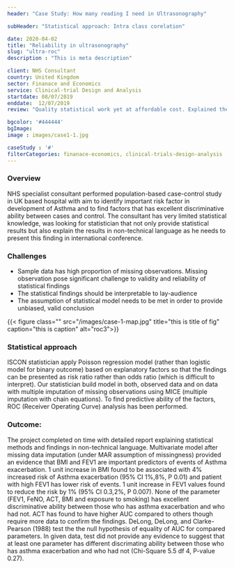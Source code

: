 ```yaml
---
header: "Case Study: How many reading I need in Ultrasonography"

subHeader: "Statistical approach: Intra class corelation"

date: 2020-04-02
title: "Reliability in ultrasonography"
slug: "ultra-roc"
description : "This is meta description"

client: NHS Consultant
country: United Kingdom
sector: Finanace and Economics
service: Clinical-trial Design and Analysis
startdate: 08/07/2019
enddate:  12/07/2019
review: "Quality statistical work yet at affordable cost. Explained the difficult statistical concept clearly, quick turnaround time"

bgcolor: '#444444'
bgImage:
image : images/case1-1.jpg

caseStudy : '#'
filterCategories: finanace-economics, clinical-trials-design-analysis
---
```


### Overview

NHS specialist consultant performed population-based case-control study in UK based hospital with aim to identify important risk factor in development of Asthma and to find factors that has excellent discriminative ability between cases and control. The consultant has very limited statistical knowledge, was looking for statistician that not only provide statistical results but also explain the results in non-technical language as he needs to present this finding in international conference.

### Challenges

- Sample data has high proportion of missing observations. Missing observation pose significant challenge to validity and reliability of statistical findings
- The statistical findings should be interpretable to lay-audience
- The assumption of statistical model needs to be met in order to provide unbiased, valid conclusion


{{< figure class="" src="/images/case-1-map.jpg" title="this is title of fig" caption="this is caption" alt="roc3">}}

### Statistical approach

ISCON statistician apply Poisson regression model (rather than logistic model for binary outcome) based on explanatory factors so that the findings can be presented as risk ratio rather than odds ratio (which is difficult to interpret). Our statistician build model in both, observed data and on data with multiple imputation of missing observations using MICE (multiple imputation with chain equations). To find predictive ability of the factors, ROC (Receiver Operating Curve) analysis has been performed.

### Outcome:

The project completed on time with detailed report explaining statistical methods and findings in non-technical language. Multivariate model after missing data imputation (under MAR assumption of missingness) provided an evidence that BMI and FEV1 are important predictors of events of Asthma exacerbation. 1 unit increase in BMI found to be associated with 4% increased risk of Asthma exacerbation (95% CI 1%,8%, P 0.01) and patient with high FEV1 has lower risk of events. 1 unit increase in FEV1 values found to reduce the risk by 1% (95% CI 0.3,2%, P 0.007). None of the parameter (FEV1, FeNO, ACT, BMI and exposure to smoking) has excellent discriminative ability between those who has asthma exacerbation and who had not. ACT has found to have higher AUC compared to others though require more data to confirm the findings. DeLong, DeLong, and Clarke-Pearson (1988) test the the null hypothesis of equality of AUC for compared parameters. In given data, test did not provide any evidence to suggest that at least one parameter has different discrimating ability between those who has asthma exacerbation and who had not (Chi-Square 5.5 df 4, P-value 0.27).



